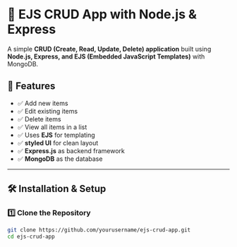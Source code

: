 # 📝 EJS CRUD App with Node.js & Express

A simple **CRUD (Create, Read, Update, Delete) application** built using **Node.js, Express, and EJS (Embedded JavaScript Templates)** with MongoDB.

## 📌 Features
- ✅ Add new items
- ✅ Edit existing items
- ✅ Delete items
- ✅ View all items in a list
- ✅ Uses **EJS** for templating
- ✅ **styled UI** for clean layout
- ✅ **Express.js** as backend framework
- ✅ **MongoDB** as the database

---

## 🛠️ Installation & Setup

### **1️⃣ Clone the Repository**
```sh
git clone https://github.com/yourusername/ejs-crud-app.git
cd ejs-crud-app
